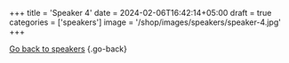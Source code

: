 +++
title = 'Speaker 4'
date = 2024-02-06T16:42:14+05:00
draft = true
categories = ['speakers']
image = '/shop/images/speakers/speaker-4.jpg'
+++


[Go back to speakers](/shop/categories/speakers/)
{.go-back}